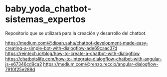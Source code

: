 # baby_yoda_chatbot-sistemas_expertos
Repositorio que se utilizará para la creación y desarrollo del chatbot. 


https://medium.com/@dipan.saha/chatbot-development-made-easy-creating-a-simple-bot-with-dialogflow-ade69caac37d
https://reintech.io/blog/how-to-create-a-chatbot-with-dialogflow
https://chatbotslife.com/how-to-integrate-dialogflow-chatbot-with-angular-js-e67346cd9ca2
https://medium.com/@renzo.reccio/angular-dialogflow-7910f25e289d

